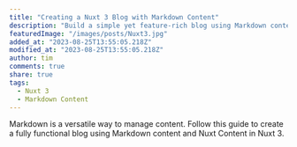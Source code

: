 ```yaml
---
title: "Creating a Nuxt 3 Blog with Markdown Content"
description: "Build a simple yet feature-rich blog using Markdown content with Nuxt 3 and Nuxt Content."
featuredImage: "/images/posts/Nuxt3.jpg"
added_at: "2023-08-25T13:55:05.218Z"
modified_at: "2023-08-25T13:55:05.218Z"
author: tim
comments: true
share: true
tags:
  - Nuxt 3
  - Markdown Content
---
```


Markdown is a versatile way to manage content. Follow this guide to create a fully functional blog using Markdown content and Nuxt Content in Nuxt 3.
